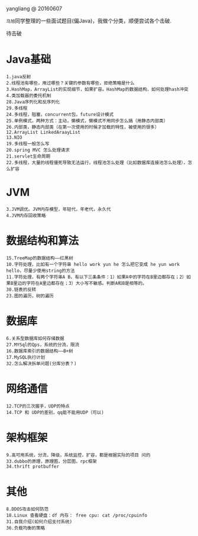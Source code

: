 yangliang @ 20160607

`马旭`同学整理的一些面试题目(偏Java)，我做个分类，顺便尝试各个击破.

待击破

# Java基础

```
1.java反射 
2.线程池有哪些，用过哪些？关键的参数有哪些，拒绝策略是什么
3.HashMap，ArrayList的实现细节，如果扩容。HashMap的数据结构，如何处理hash冲突
4.类加载器的委托机制
28.Java序列化和反序列化
29.多线程
24.多线程，阻塞，concurrent包，future设计模式
25.单例模式，两种方式：主动，懒模式，懒模式不用同步怎么搞（用静态内部类）
26.内部类，静态内部类（在第一次使用的时候才加载的特性，被使用的很多）
12.ArrayList LinkedAraayList
13.NIO
19.多线程一般怎么写
20.spring MVC 怎么处理请求
21.servlet生命周期
22.多线程，大量的线程僵死导致无法运行，线程池怎么处理（比如数据库连接池怎么处理），怎么扩容
```

# JVM
```
3.JVM调优。JVM内存模型，年轻代，年老代，永久代
4.JVM内存回收策略
```

# 数据结构和算法

```
15.TreeMap的数据结构——红黑树
10.字符处理，比如有一个字符串 hello work yun he 怎么把它变成 he yun work hello，尽量少使用string的方法
11.字符处理，有两个字符串A B，有以下三条条件：1）如果A中的字符在B里边都存在；2）如果B里边的字符在A里边都存在；3）大小写不敏感。判断A和B是相等的。
30.链表的反转
23.图的遍历，树的遍历

```

# 数据库
```
6.关系型数据库如何存储数据
27.MYSql的Qps，系统的分流，限流
16.数据库索引的数据结构——B+树
17.MySQL执行计划
32.怎么解决拆单问题(分库分表？)
```

# 网络通信

```
12.TCP的三次握手，UDP的特点
14.TCP 和 UDP的差别，qq能不能用UDP（可以)
```

# 架构框架
```
9.高可用系统，分流，降级，系统监控，扩容，都是根据实际的项目 问的
33.dubbo的原理，原理图，分层图，rpc框架
34.thrift protbuffer
```

# 其他
```
8.DDOS攻击如何防范
18.Linux 查看硬盘：df 内存： free cpu: cat /proc/cpuinfo
31.自我介绍(如何介绍支付系统)
36.负载均衡的策略
```